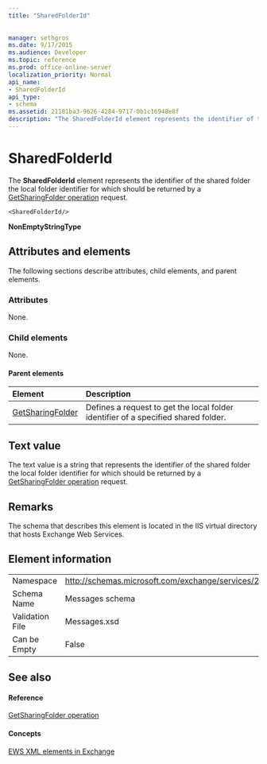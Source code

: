 ```yaml
---
title: "SharedFolderId"
 
 
manager: sethgros
ms.date: 9/17/2015
ms.audience: Developer
ms.topic: reference
ms.prod: office-online-server
localization_priority: Normal
api_name:
- SharedFolderId
api_type:
- schema
ms.assetid: 21181ba3-9626-4284-9717-0b1c16948e8f
description: "The SharedFolderId element represents the identifier of the shared folder the local folder identifier for which should be returned by a GetSharingFolder operation request."
---
```


# SharedFolderId

The **SharedFolderId** element represents the identifier of the shared folder the local folder identifier for which should be returned by a [GetSharingFolder operation](getsharingfolder-operation.md) request. 
  
```
<SharedFolderId/>
```

 **NonEmptyStringType**
## Attributes and elements

The following sections describe attributes, child elements, and parent elements.
  
### Attributes

None.
  
### Child elements

None.
  
#### Parent elements

|**Element**|**Description**|
|:-----|:-----|
|[GetSharingFolder](getsharingfolder.md) <br/> |Defines a request to get the local folder identifier of a specified shared folder.  <br/> |
   
## Text value

The text value is a string that represents the identifier of the shared folder the local folder identifier for which should be returned by a [GetSharingFolder operation](getsharingfolder-operation.md) request. 
  
## Remarks

The schema that describes this element is located in the IIS virtual directory that hosts Exchange Web Services.
  
## Element information

|||
|:-----|:-----|
|Namespace  <br/> |http://schemas.microsoft.com/exchange/services/2006/messages  <br/> |
|Schema Name  <br/> |Messages schema  <br/> |
|Validation File  <br/> |Messages.xsd  <br/> |
|Can be Empty  <br/> |False  <br/> |
   
## See also

#### Reference

[GetSharingFolder operation](getsharingfolder-operation.md)
#### Concepts

[EWS XML elements in Exchange](ews-xml-elements-in-exchange.md)

